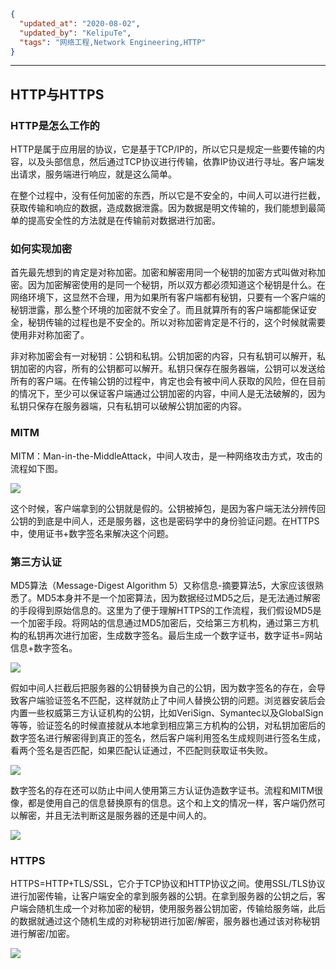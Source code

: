 ```json
{
  "updated_at": "2020-08-02",
  "updated_by": "KelipuTe",
  "tags": "网络工程,Network Engineering,HTTP"
}
```

---

## HTTP与HTTPS

### HTTP是怎么工作的

HTTP是属于应用层的协议，它是基于TCP/IP的，所以它只是规定一些要传输的内容，以及头部信息，然后通过TCP协议进行传输，依靠IP协议进行寻址。客户端发出请求，服务端进行响应，就是这么简单。

在整个过程中，没有任何加密的东西，所以它是不安全的，中间人可以进行拦截，获取传输和响应的数据，造成数据泄露。因为数据是明文传输的，我们能想到最简单的提高安全性的方法就是在传输前对数据进行加密。

### 如何实现加密

首先最先想到的肯定是对称加密。加密和解密用同一个秘钥的加密方式叫做对称加密。因为加密解密使用的是同一个秘钥，所以双方都必须知道这个秘钥是什么。在网络环境下，这显然不合理，用为如果所有客户端都有秘钥，只要有一个客户端的秘钥泄露，那么整个环境的加密就不安全了。而且就算所有的客户端都能保证安全，秘钥传输的过程也是不安全的。所以对称加密肯定是不行的，这个时候就需要使用非对称加密了。

非对称加密会有一对秘钥：公钥和私钥。公钥加密的内容，只有私钥可以解开，私钥加密的内容，所有的公钥都可以解开。私钥只保存在服务器端，公钥可以发送给所有的客户端。在传输公钥的过程中，肯定也会有被中间人获取的风险，但在目前的情况下，至少可以保证客户端通过公钥加密的内容，中间人是无法破解的，因为私钥只保存在服务器端，只有私钥可以破解公钥加密的内容。

### MITM

MITM：Man-in-the-MiddleAttack，中间人攻击，是一种网络攻击方式，攻击的流程如下图。

![](E:\Workspace\KTKnowledgeBase\Image\WangLuoGongCheng\HTTPXueYi_img01.webp)

这个时候，客户端拿到的公钥就是假的。公钥被掉包，是因为客户端无法分辨传回公钥的到底是中间人，还是服务器，这也是密码学中的身份验证问题。在HTTPS中，使用证书+数字签名来解决这个问题。

### 第三方认证

MD5算法（Message-Digest Algorithm 5）又称信息-摘要算法5，大家应该很熟悉了。MD5本身并不是一个加密算法，因为数据经过MD5之后，是无法通过解密的手段得到原始信息的。这里为了便于理解HTTPS的工作流程，我们假设MD5是一个加密手段。将网站的信息通过MD5加密后，交给第三方机构，通过第三方机构的私钥再次进行加密，生成数字签名。最后生成一个数字证书，数字证书=网站信息+数字签名。

![](E:\Workspace\KTKnowledgeBase\Image\WangLuoGongCheng\HTTPXueYi_img02.webp)

假如中间人拦截后把服务器的公钥替换为自己的公钥，因为数字签名的存在，会导致客户端验证签名不匹配，这样就防止了中间人替换公钥的问题。浏览器安装后会内置一些权威第三方认证机构的公钥，比如VeriSign、Symantec以及GlobalSign等等，验证签名的时候直接就从本地拿到相应第三方机构的公钥，对私钥加密后的数字签名进行解密得到真正的签名，然后客户端利用签名生成规则进行签名生成，看两个签名是否匹配，如果匹配认证通过，不匹配则获取证书失败。

![](E:\Workspace\KTKnowledgeBase\Image\WangLuoGongCheng\HTTPXueYi_img03.jpg)

数字签名的存在还可以防止中间人使用第三方认证伪造数字证书。流程和MITM很像，都是使用自己的信息替换原有的信息。这个和上文的情况一样，客户端仍然可以解密，并且无法判断这是服务器的还是中间人的。

![](E:\Workspace\KTKnowledgeBase\Image\WangLuoGongCheng\HTTPXueYi_img04.webp)

### HTTPS

HTTPS=HTTP+TLS/SSL，它介于TCP协议和HTTP协议之间。使用SSL/TLS协议进行加密传输，让客户端安全的拿到服务器的公钥。在拿到服务器的公钥之后，客户端会随机生成一个对称加密的秘钥，使用服务器公钥加密，传输给服务端，此后的数据就通过这个随机生成的对称秘钥进行加密/解密，服务器也通过该对称秘钥进行解密/加密。

![](E:\Workspace\KTKnowledgeBase\Image\WangLuoGongCheng\HTTPXueYi_img05.webp)